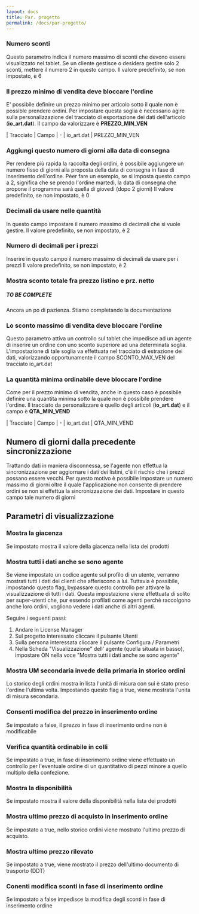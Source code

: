 ```yaml
---
layout: docs
title: Par. progetto
permalink: /docs/par-progetto/
---
```

### Numero sconti

Questo parametro indica il numero massimo di sconti che devono essere visualizzato nel tablet.
Se un cliente gestisce o desidera gestire solo 2 sconti, mettere il numero 2 in questo campo.
Il valore predefinito, se non impostato, è 6

### Il prezzo minimo di vendita deve bloccare l'ordine

E' possibile definire un prezzo minimo per articolo sotto il quale non è possible prendere ordini.
Per impostare questa soglia è necessario agire sulla personalizzazione del tracciato di esportazione dei dati dell'articolo (**io_art.dat**).
Il campo da valorizzare è **PREZZO_MIN_VEN**

| Tracciato | Campo
| -
| io_art.dat | PREZZO_MIN_VEN

### Aggiungi questo numero di giorni alla data di consegna

Per rendere più rapida la raccolta degli ordini, è possibile aggiungere un numero fisso di giorni alla proposta della data di consegna in fase di inserimento dell'ordine.
Péer fare un esempio, se si imposta questo campo a 2, significa che se prendo l'ordine martedì, la data di consegna che propone il programma sarà quella di giovedì (dopo 2 giorni)
Il valore predefinito, se non impostato, è 0

### Decimali da usare nelle quantità

In questo campo impostare il numero massimo di decimali che si vuole gestire.
Il valore predefinito, se non impostato, è 2

### Numero di decimali per i prezzi

Inserire in questo campo il numero massimo di decimali da usare per i prezzi
Il valore predefinito, se non impostato, è 2

### Mostra sconto totale fra prezzo listino e prz. netto

<div class="note info">
  <h5>TO BE COMPLETE</h5>
  <p>Ancora un po di pazienza. Stiamo completando la documentazione</p>
</div>

### Lo sconto massimo di vendita deve bloccare l'ordine

Questo parametro attiva un controllo sul tablet che impedisce ad un agente di inserire un ordine con uno sconto superiore ad una determinata soglia.
L'impostazione di tale soglia va effettuata nel tracciato di estrazione dei dati, valorizzando opportunamente il campo SCONTO_MAX_VEN del tracciato io_art.dat

### La quantità minima ordinabile deve bloccare l'ordine

Come per il prezzo minimo di vendita, anche in questo caso è possibile definire una quantita minima sotto la quale non è possibile prendere l'ordine. Il tracciato da personalizzare è quello degli articoli (**io_art.dat**) e il campo è **QTA_MIN_VEND**

| Tracciato | Campo
| -
| io_art.dat | QTA_MIN_VEND

## Numero di giorni dalla precedente sincronizzazione

Trattando dati in maniera disconnessa, se l'agente non effettua la sincronizzazione per aggiornare i dati dei listini, c'è il rischio che i prezzi possano essere vecchi. Per questo motivo è possibile impostare un numero massimo di giorni oltre il quale l'applicazione non consente di prendere ordini se non si effettua la sincronizzazione dei dati.
Impostare in questo campo tale numero di giorni

## Parametri di visualizzazione

### Mostra la giacenza
Se impostato mostra il valore della giacenza nella lista dei prodotti

### Mostra tutti i dati anche se sono agente
Se viene impostato un codice agente sul profilo di un utente, verranno mostrati tutti i dati dei clienti che afferiscono a lui.
Tuttavia è possibile, impostando questo flag, bypassare questo controllo per attivare la visualizzazione di tutti i dati.
Questa impostazione viene effettuata di solito per super-utenti che, pur essendo profilati come agenti perchè raccolgono anche loro ordini, vogliono vedere i dati anche di altri agenti.

Seguire i seguenti passi:
1. Andare in License Manager
1. Sul progetto interessato cliccare il pulsante Utenti
2. Sulla persona interessata cliccare il pulsante Configura / Parametri
3. Nella Scheda "Visualizzazione" dell' agente (quella situata in basso), impostare ON nella voce "Mostra tutti i dati anche se sono agente"

### Mostra UM secondaria invede della primaria in storico ordini
Lo storico degli ordini mostra in lista l'unità di misura con sui è stato preso l'ordine l'ultima volta.
Impostando questo flag a true, viene mostrata l'unita di misura secondaria.

### Consenti modifica del prezzo in inserimento ordine
Se impostato a false, il prezzo in fase di inserimento ordine non è modificabile

### Verifica quantità ordinabile in colli
Se impostato a true, in fase di inserimento ordine viene effettuato un controllo per l'eventuale ordine di un quantitativo di pezzi minore a quello multiplo della confezione.

### Mostra la disponibilità
Se impostato mostra il valore della disponibilità nella lista dei prodotti

### Mostra ultimo prezzo di acquisto in inserimento ordine
Se impostato a true, nello storico ordini viene mostrato l'ultimo prezzo di acquisto.

### Mostra ultimo prezzo rilevato
Se impostato a true, viene mostrato il prezzo dell'ultimo documento di trasporto (DDT)

### Conenti modifica sconti in fase di inserimento ordine
Se impostato a false impedisce la modifica degli sconti in fase di inserimento ordine
